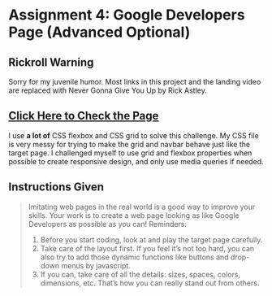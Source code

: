 # Assignment 4: Google Developers Page (Advanced Optional)

## Rickroll Warning

Sorry for my juvenile humor. Most links in this project and the landing video are replaced with Never Gonna Give You Up by Rick Astley.

## [Click Here to Check the Page](https://nauish.github.io/remote-assignments/Week-1/Assignment-4/)

I use **a lot of** CSS flexbox and CSS grid to solve this challenge. My CSS file is very messy for trying to make the grid and navbar behave just like the target page. I challenged myself to use grid and flexbox properties when possible to create responsive design, and only use media queries if needed.

## Instructions Given

> Imitating web pages in the real world is a good way to improve your skills. Your work is to
> create a web page looking as like Google Developers as possible as you can!
> Reminders:
>
> 1.  Before you start coding, look at and play the target page carefully.
> 2.  Take care of the layout first. If you feel it’s not too hard, you can also try to add those
>     dynamic functions like buttons and drop-down menus by javascript.
> 3.  If you can, take care of all the details: sizes, spaces, colors, dimensions, etc. That’s
>     how you can really stand out from others.
